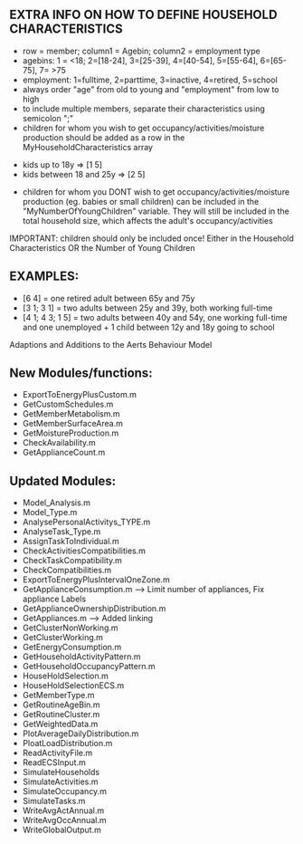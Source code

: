 EXTRA INFO ON HOW TO DEFINE HOUSEHOLD CHARACTERISTICS 
------------------------------------------------------
- row = member; column1 = Agebin; column2 = employment type 
- agebins: 1 = <18; 2=[18-24], 3=[25-39], 4=[40-54], 5=[55-64], 6=[65-75], 7= >75
- employment: 1=fulltime, 2=parttime, 3=inactive, 4=retired, 5=school
- always order "age" from old to young and "employment" from low to high 
- to include multiple members, separate their characteristics using semicolon ";" 
- children for whom you wish to get occupancy/activities/moisture production should be added as a row in the MyHouseholdCharacteristics array 
* kids up to 18y => [1 5]
* kids between 18 and 25y => [2 5] 

- children for whom you DONT wish to get occupancy/activities/moisture production 
(eg. babies or small children) can be included in the "MyNumberOfYoungChildren" variable. They will still be included in the total household size, which affects the adult's occupancy/activities

IMPORTANT: children should only be included once! Either in the Household Characteristics 
OR the Number of Young Children

EXAMPLES:
--------
- [6 4]            = one retired adult between 65y and 75y
- [3 1; 3 1]       = two adults between 25y and 39y, both working full-time
- [4 1; 4 3; 1 5]  = two adults between 40y and 54y, one working full-time and one unemployed + 1 child between 12y and 18y going to school 


Adaptions and Additions to the Aerts Behaviour Model

New Modules/functions:
----------------------

- ExportToEnergyPlusCustom.m
- GetCustomSchedules.m
- GetMemberMetabolism.m
- GetMemberSurfaceArea.m
- GetMoistureProduction.m
- CheckAvailability.m
- GetApplianceCount.m

Updated Modules:
----------------
- Model_Analysis.m 
- Model_Type.m 
- AnalysePersonalActivitys_TYPE.m
- AnalyseTask_Type.m
- AssignTaskToIndividual.m
- CheckActivitiesCompatibilities.m
- CheckTaskCompatibility.m
- CheckCompatibilities.m
- ExportToEnergyPlusIntervalOneZone.m
- GetApplianceConsumption.m --> Limit number of appliances, Fix appliance Labels
- GetApplianceOwnershipDistribution.m
- GetAppliances.m --> Added linking
- GetClusterNonWorking.m
- GetClusterWorking.m
- GetEnergyConsumption.m
- GetHouseholdActivityPattern.m
- GetHouseholdOccupancyPattern.m
- HouseHoldSelection.m
- HouseHoldSelectionECS.m
- GetMemberType.m
- GetRoutineAgeBin.m
- GetRoutineCluster.m
- GetWeightedData.m
- PlotAverageDailyDistribution.m
- PloatLoadDistribution.m
- ReadActivityFile.m
- ReadECSInput.m
- SimulateHouseholds
- SimulateActivities.m
- SimulateOccupancy.m
- SimulateTasks.m
- WriteAvgActAnnual.m
- WriteAvgOccAnnual.m
- WriteGlobalOutput.m
